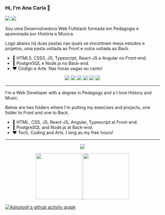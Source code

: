 ### Hi, I'm Ana Carla 👋

[<img src="https://img.shields.io/badge/-%230077B5.svg?&style=for-the-badge&logo=linkedin&logoColor=white"/>](https://www.linkedin.com/in/dev-anacarlaalmeida/) [<img src ="https://img.shields.io/badge/-7289DA?style=for-the-badge&logo=discord&logoColor=white"/>](https://discord.com/channels/#2562/)

<p>Sou uma Desenvolvedora Web Fullstack formada em Pedagogia e apaixonada por História e Música.</p>  
<p>Logo abaixo há duas pastas nas quais se encontram meus estudos e projetos, uma pasta voltada ao Front e outra voltada ao Back.</p>

- 🌱 HTML5, CSS3, JS, Typescript, React-JS e Angular no Front-end.  
- 🌱 PostgreSQL e Node.js no Back-end.
- ❤ Código e Arte. Nas horas vagas eu canto!  

<div align="center" style="display: inline_block">
<img src="https://img.shields.io/badge/HTML5-E34F26?style=for-the-badge&logo=html5&logoColor=white"/> <img src="https://img.shields.io/badge/CSS3-1572B6?style=for-the-badge&logo=css3&logoColor=white"/> <img src="https://img.shields.io/badge/JavaScript-F7DF1E?style=for-the-badge&logo=javascript&logoColor=black"/> 	<img src="https://img.shields.io/badge/Node.js-339933?style=for-the-badge&logo=nodedotjs&logoColor=white"/> <img src="https://img.shields.io/badge/React-20232A?style=for-the-badge&logo=react&logoColor=61DAFB"/> <img src="https://img.shields.io/badge/PostgreSQL-316192?style=for-the-badge&logo=postgresql&logoColor=white">
</div>

---
<p>I'm a Web Developer with a degree in Pedagogy and a I love History and Music.</p>  
<p>Below are two folders where I'm putting my exercises and projects, one folder to Front and one to Back.</p>

- 🌱 HTML, CSS, JS, React-JS, Angular, Typescript at Front-end.
- 🌱 PostgreSQL and Node.js at Back-end.
- ❤ Tech, Coding and Arts. I sing as my free hours!  

---
<p align="center">   <img alingn="center" src="https://profile-counter.glitch.me/SeuPerfildoGitHub/count.svg" /></p>

<div align="center" style="display: inline_block">
  <a align="center" href="https://github.com/anacarlaalmeida-s">
    <img height="150em" src="https://github-readme-stats.vercel.app/api?username=anacarlaalmeida-s&show_icons=true&theme=dark&include_all_commits=true&count_private=true"/>
    <img height="150em" src="https://github-readme-stats.vercel.app/api/top-langs/?username=anacarlaalmeida-s&layout=compact&langs_count=7&theme=dark"/>
  </a>
</div>

 [![Ashutosh's github activity graph](https://activity-graph.herokuapp.com/graph?username=anacarlaalmeida-s&theme=xcode)](https://github.com/ashutosh00710/github-readme-activity-graph)
    
<!--
**anacarlaalmeida-s/anacarlaalmeida-s** is a ✨ _special_ ✨ repository because its `README.md` (this file) appears on your GitHub profile.

Here are some ideas to get you started:

- 🔭 I’m currently working on ...
- 🌱 I’m currently learning ...
- 👯 I’m looking to collaborate on ...
- 🤔 I’m looking for help with ...
- 💬 Ask me about ...
- 📫 How to reach me: ...
- 😄 Pronouns: ...
- ⚡ Fun fact: ...
-->
